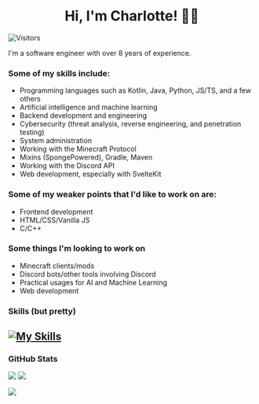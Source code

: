 <div align="center">
<h1>Hi, I'm Charlotte! 🏳️‍⚧️</h1>
</div>

<!--![Visitors](https://komarev.com/ghpvc/?username=chaarlottte&color=F5A9B8)-->
![Visitors](https://visitcount.itsvg.in/api?id=chaarlottte&icon=7&color=6)

I'm a software engineer with over 8 years of experience.

### Some of my skills include:
- Programming languages such as Kotlin, Java, Python, JS/TS, and a few others
- Artificial intelligence and machine learning
- Backend development and engineering
- Cybersecurity (threat analysis, reverse engineering, and penetration testing)
- System administration
- Working with the Minecraft Protocol
- Mixins (SpongePowered), Gradle, Maven
- Working with the Discord API
- Web development, especially with SvelteKit

### Some of my weaker points that I'd like to work on are:
- Frontend development
- HTML/CSS/Vanilla JS
- C/C++

### Some things I'm looking to work on
- Minecraft clients/mods
- Discord bots/other tools involving Discord
- Practical usages for AI and Machine Learning
- Web development

### Skills (but pretty)
[![My Skills](https://skillicons.dev/icons?i=selenium,discord,bots,html,js,ts,svelte,nodejs,java,kotlin,bash,md,py,tensorflow,pytorch,vscode,idea,vim,cloudflare,linux,mysql&perline=7)](https://skillicons.dev)
---

### GitHub Stats
![](https://github-readme-stats.vercel.app/api?username=chaarlottte&theme=blueberry&hide_border=false&include_all_commits=true&count_private=true)
![](https://github-readme-streak-stats.herokuapp.com/?user=chaarlottte&theme=blueberry&hide_border=false)
<!--![](https://github-readme-stats.vercel.app/api/top-langs/?username=chaarlottte&theme=blueberry&hide_border=false&include_all_commits=true&count_private=true&layout=compact)--->
![](https://github-profile-trophy.vercel.app/?username=chaarlottte&theme=discord&no-frame=false&no-bg=false&margin-w=4)

<!--[![](https://visitcount.itsvg.in/api?id=chaarlottte&icon=7&color=6)](https://visitcount.itsvg.in)-->
